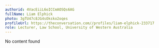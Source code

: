 ```yaml
---
authorid: 4VacEiiL6oICCmAOSQs6AG
fullName: Liam Elphick
photo: 3gTU47c8JG4sOksko2oqes
profileUrl: https://theconversation.com//profiles/liam-elphick-233717
role: Lecturer, Law School, University of Western Australia
---
```

No content found